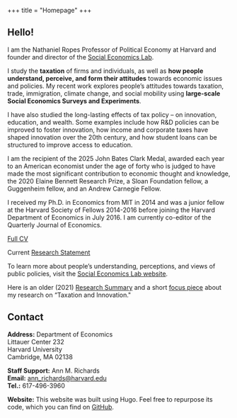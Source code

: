+++
title = "Homepage"
+++

## Hello!

I am the Nathaniel Ropes Professor of Political Economy at Harvard and founder and director of the [Social Economics Lab](http://socialeconomicslab.org/).

I study the **taxation** of firms and individuals, as well as **how people understand, perceive, and form their attitudes** towards economic issues and policies. My recent work explores people’s attitudes towards taxation, trade, immigration, climate change, and social mobility using **large-scale Social Economics Surveys and Experiments**. 

I have also studied the long-lasting effects of tax policy – on innovation, education, and wealth. Some examples include how R&D policies can be improved to foster innovation, how income and corporate taxes have shaped innovation over the 20th century, and how student loans can be structured to improve access to education. 

I am the recipient of the 2025 John Bates Clark Medal, awarded each year to an American economist under the age of forty who is judged to have made the most significant contribution to economic thought and knowledge, the 2020 Elaine Bennett Research Prize, a Sloan Foundation fellow, a Guggenheim fellow, and an Andrew Carnegie Fellow.

I received my Ph.D. in Economics from MIT in 2014 and was a junior fellow at the Harvard Society of Fellows 2014-2016 before joining the Harvard Department of Economics in July 2016. I am currently co-editor of the Quarterly Journal of Economics.

[Full CV](https://stantcheva.backup.scholar.harvard.edu/sites/scholar.harvard.edu/files/stantcheva/files/cv_sstantcheva_jun2025.pdf)

Current [Research Statement](https://scholar.harvard.edu/sites/scholar.harvard.edu/files/stantcheva/files/ss_research_statement.pdf)

To learn more about people’s understanding, perceptions, and views of public policies, visit the [Social Economics Lab website](http://socialeconomicslab.org/). 

Here is an older (2021) [Research Summary](https://scholar.harvard.edu/files/stantcheva/files/econ_dynamic_2104.pdf) and a short [focus piece](https://www.nber.org/reporter/2018number3/taxation-and-innovation) about my research on “Taxation and Innovation."


## Contact

**Address:** 
Department of Economics  
Littauer Center 232  
Harvard University  
Cambridge, MA  02138  

**Staff Support:** Ann M. Richards     
**Email:** ann_richards@harvard.edu      
**Tel.:** 617-496-3960  


**Website:** This website was built using Hugo. Feel free to repurpose its code, which you can find on [GitHub](https://github.com/cschesch/stefanie-stantcheva).
